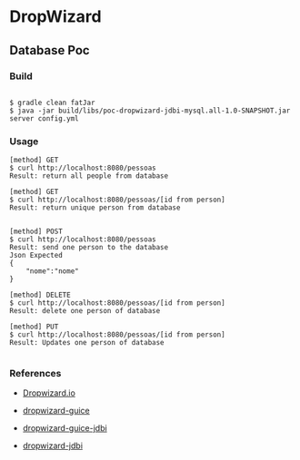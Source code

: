 # DropWizard
## Database Poc

### Build

``` 

$ gradle clean fatJar
$ java -jar build/libs/poc-dropwizard-jdbi-mysql.all-1.0-SNAPSHOT.jar server config.yml

```
### Usage

```
[method] GET
$ curl http://localhost:8080/pessoas
Result: return all people from database

[method] GET
$ curl http://localhost:8080/pessoas/[id from person]
Result: return unique person from database


[method] POST
$ curl http://localhost:8080/pessoas
Result: send one person to the database
Json Expected
{
    "nome":"nome"
}

[method] DELETE
$ curl http://localhost:8080/pessoas/[id from person]
Result: delete one person of database

[method] PUT
$ curl http://localhost:8080/pessoas/[id from person]
Result: Updates one person of database


```

### References

* [Dropwizard.io](http://www.dropwizard.io/1.2.2/docs/getting-started.html)

* [dropwizard-guice](https://github.com/ragnarokkrr/rgn-doodling/tree/master/dropwizard-guice)

* [dropwizard-guice-jdbi](https://github.com/xvik/dropwizard-guicey-examples)

* [dropwizard-jdbi](https://github.com/stevenalexander/dropwizard-jdbi)
